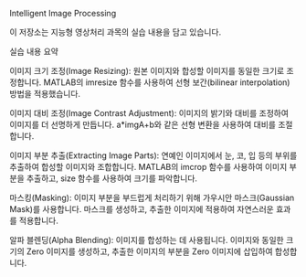 Intelligent Image Processing

이 저장소는 지능형 영상처리 과목의 실습 내용을 담고 있습니다.

실습 내용 요약

이미지 크기 조정(Image Resizing): 원본 이미지와 합성할 이미지를 동일한 크기로 조정합니다. MATLAB의 imresize 함수를 사용하여 선형 보간(bilinear interpolation) 방법을 적용했습니다.

이미지 대비 조정(Image Contrast Adjustment): 이미지의 밝기와 대비를 조정하여 이미지를 더 선명하게 만듭니다. a*imgA+b와 같은 선형 변환을 사용하여 대비를 조절합니다.

이미지 부분 추출(Extracting Image Parts): 연예인 이미지에서 눈, 코, 입 등의 부위를 추출하여 합성할 이미지와 조합합니다. MATLAB의 imcrop 함수를 사용하여 이미지 부분을 추출하고, size 함수를 사용하여 크기를 파악합니다.

마스킹(Masking): 이미지 부분을 부드럽게 처리하기 위해 가우시안 마스크(Gaussian Mask)를 사용합니다. 마스크를 생성하고, 추출한 이미지에 적용하여 자연스러운 효과를 적용합니다.

알파 블렌딩(Alpha Blending): 이미지를 합성하는 데 사용됩니다. 이미지와 동일한 크기의 Zero 이미지를 생성하고, 추출한 이미지의 부분을 Zero 이미지에 삽입하여 합성합니다.
